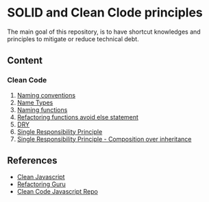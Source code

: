 # SOLID and Clean Clode principles

The main goal of this repository, is to have shortcut knowledges and principles to mitigate or reduce
technical debt.

## Content

### Clean Code

1. [Naming conventions](./clean-code-solid/src/clean-code/01-names.ts)
2. [Name Types](./clean-code-solid/src/clean-code/02-name-types.ts)
3. [Naming functions](./clean-code-solid/src/clean-code/03-functions.ts)
4. [Refactoring functions avoid else statement](./clean-code-solid/src/clean-code/04-refactoring-functions-avoid-else.ts)
5. [DRY](./clean-code-solid/src/clean-code/05-dry.ts)
6. [Single Responsibility Principle](./clean-code-solid/src/clean-code/06-classes-c.ts)
7. [Single Responsibility Principle - Composition over inheritance](./clean-code-solid/src/clean-code/07-single-responsability-principle.ts)

## References
- [Clean Javascript](https://cleanjavascript.es/)
- [Refactoring Guru](https://refactoring.guru/)
- [Clean Code Javascript Repo](https://github.com/ryanmcdermott/clean-code-javascript)